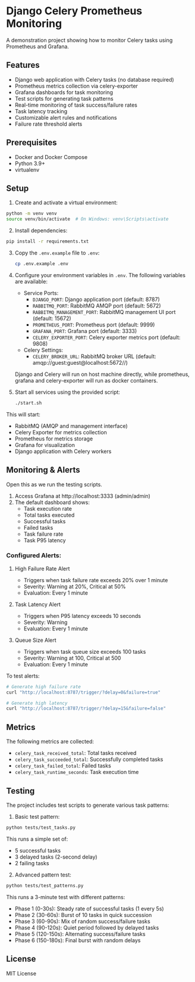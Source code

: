 # Django Celery Prometheus Monitoring

A demonstration project showing how to monitor Celery tasks using Prometheus and Grafana.

## Features

- Django web application with Celery tasks (no database required)
- Prometheus metrics collection via celery-exporter
- Grafana dashboards for task monitoring
- Test scripts for generating task patterns
- Real-time monitoring of task success/failure rates
- Task latency tracking
- Customizable alert rules and notifications
- Failure rate threshold alerts

## Prerequisites

- Docker and Docker Compose
- Python 3.9+
- virtualenv

## Setup

1. Create and activate a virtual environment:
```bash
python -m venv venv
source venv/bin/activate  # On Windows: venv\Scripts\activate
```

2. Install dependencies:
```bash
pip install -r requirements.txt
```

3. Copy the `.env.example` file to `.env`:

   ```bash
   cp .env.example .env
   ```

4. Configure your environment variables in `.env`. The following variables are available:
   - Service Ports:
     - `DJANGO_PORT`: Django application port (default: 8787)
     - `RABBITMQ_PORT`: RabbitMQ AMQP port (default: 5672)
     - `RABBITMQ_MANAGEMENT_PORT`: RabbitMQ management UI port (default: 15672)
     - `PROMETHEUS_PORT`: Prometheus port (default: 9999)
     - `GRAFANA_PORT`: Grafana port (default: 3333)
     - `CELERY_EXPORTER_PORT`: Celery exporter metrics port (default: 9808)
   - Celery Settings:
     - `CELERY_BROKER_URL`: RabbitMQ broker URL (default: amqp://guest:guest@localhost:5672//)

   Django and Celery will run on host machine directly, while prometheus, grafana and celery-exporter will run as docker containers.

5. Start all services using the provided script:

   ```bash
   ./start.sh
   ```

This will start:
- RabbitMQ (AMQP and management interface)
- Celery Exporter for metrics collection
- Prometheus for metrics storage
- Grafana for visualization
- Django application with Celery workers

## Monitoring & Alerts
Open this as we run the testing scripts.

1. Access Grafana at http://localhost:3333 (admin/admin)
2. The default dashboard shows:
   - Task execution rate
   - Total tasks executed
   - Successful tasks
   - Failed tasks
   - Task failure rate
   - Task P95 latency

### Configured Alerts:

1. High Failure Rate Alert
   - Triggers when task failure rate exceeds 20% over 1 minute
   - Severity: Warning at 20%, Critical at 50%
   - Evaluation: Every 1 minute

2. Task Latency Alert
   - Triggers when P95 latency exceeds 10 seconds
   - Severity: Warning
   - Evaluation: Every 1 minute

3. Queue Size Alert
   - Triggers when task queue size exceeds 100 tasks
   - Severity: Warning at 100, Critical at 500
   - Evaluation: Every 1 minute

To test alerts:
```bash
# Generate high failure rate
curl "http://localhost:8787/trigger/?delay=0&failure=true"

# Generate high latency
curl "http://localhost:8787/trigger/?delay=15&failure=false"
```

## Metrics

The following metrics are collected:
- `celery_task_received_total`: Total tasks received
- `celery_task_succeeded_total`: Successfully completed tasks
- `celery_task_failed_total`: Failed tasks
- `celery_task_runtime_seconds`: Task execution time

## Testing

The project includes test scripts to generate various task patterns:

1. Basic test pattern:
```bash
python tests/test_tasks.py
```
This runs a simple set of:
- 5 successful tasks
- 3 delayed tasks (2-second delay)
- 2 failing tasks

2. Advanced pattern test:
```bash
python tests/test_patterns.py
```
This runs a 3-minute test with different patterns:
- Phase 1 (0-30s): Steady rate of successful tasks (1 every 5s)
- Phase 2 (30-60s): Burst of 10 tasks in quick succession
- Phase 3 (60-90s): Mix of random success/failure tasks
- Phase 4 (90-120s): Quiet period followed by delayed tasks
- Phase 5 (120-150s): Alternating success/failure tasks
- Phase 6 (150-180s): Final burst with random delays

## License

MIT License 